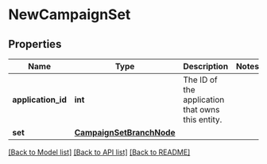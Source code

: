 # NewCampaignSet

## Properties
Name | Type | Description | Notes
------------ | ------------- | ------------- | -------------
**application_id** | **int** | The ID of the application that owns this entity. | 
**set** | [**CampaignSetBranchNode**](CampaignSetBranchNode.md) |  | 

[[Back to Model list]](../README.md#documentation-for-models) [[Back to API list]](../README.md#documentation-for-api-endpoints) [[Back to README]](../README.md)


